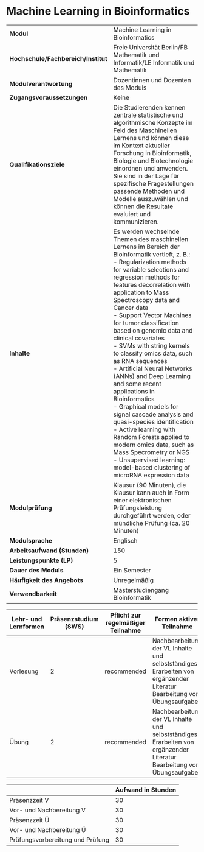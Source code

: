 # Machine Learning in Bioinformatics
|                                    |   |
|------------------------------------|---|
|**Modul**                           | Machine Learning in Bioinformatics |
|**Hochschule/Fachbereich/Institut** | Freie Universität Berlin/FB Mathematik und Informatik/LE Informatik und Mathematik |
|**Modulverantwortung**              | Dozentinnen und Dozenten des Moduls |
|**Zugangsvoraussetzungen**          | Keine |
|**Qualifikationsziele**             | Die Studierenden kennen zentrale statistische und algorithmische Konzepte im Feld des Maschinellen Lernens und können diese im Kontext aktueller Forschung in Bioinformatik, Biologie und Biotechnologie einordnen und anwenden. Sie sind in der Lage für spezifische Fragestellungen passende Methoden und Modelle auszuwählen und können die Resultate evaluiert und kommunizieren. |
|**Inhalte**                         | Es werden wechselnde Themen des maschinellen Lernens im Bereich der Bioinformatik vertieft, z. B.:<br>- Regularization methods for variable selections and regression methods for features decorrelation with application to Mass Spectroscopy data and Cancer data<br>- Support Vector Machines for tumor classification based on genomic data and clinical covariates<br>- SVMs with string kernels to classify omics data, such as RNA sequences<br>- Artificial Neural Networks (ANNs) and Deep Learning and some recent applications in Bioinformatics<br>- Graphical models for signal cascade analysis and quasi-species identification<br>- Active learning with Random Forests applied to modern omics data, such as Mass Specrometry or NGS<br>- Unsupervised learning: model-based clustering of microRNA expression data |
|**Modulprüfung**                    | Klausur (90 Minuten), die Klausur kann auch in Form einer elektronischen Prüfungsleistung durchgeführt werden, oder mündliche Prüfung (ca. 20 Minuten) |
|**Modulsprache**                    | Englisch |
|**Arbeitsaufwand (Stunden)**        | 150 |
|**Leistungspunkte (LP)**            | 5 |
|**Dauer des Moduls**                | Ein Semester |
|**Häufigkeit des Angebots**         | Unregelmäßig |
|**Verwendbarkeit**                  | Masterstudiengang Bioinformatik |

| Lehr- und Lernformen | Präsenzstudium <br> (SWS) | Pflicht zur regelmäßiger Teilnahme | Formen aktiver Teilnahme |
| ---------------------|---------------------------|------------------------------------|------------------------- |
| Vorlesung            | 2                         | recommended                        | Nachbearbeitung der VL Inhalte und selbstständiges Erarbeiten von ergänzender Literatur<br>Bearbeitung von Übungsaufgaben |
| Übung                | 2                         | recommended                        | Nachbearbeitung der VL Inhalte und selbstständiges Erarbeiten von ergänzender Literatur<br>Bearbeitung von Übungsaufgaben |

|   | Aufwand in Stunden |
| - |--------------------|
| Präsenzzeit V                            | 30    |
| Vor- und Nachbereitung V                 | 30    |
| Präsenzzeit Ü                            | 30    |
| Vor- und Nachbereitung Ü                 | 30    |
| Prüfungsvorbereitung und Prüfung         | 30    |
